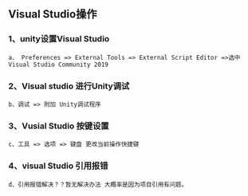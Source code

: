 ## Visual Studio操作
### 1、unity设置Visual Studio
    a、 Preferences => External Tools => External Script Editor =>选中Visual Studio Community 2019
### 2、Visual studio 进行Unity调试
    b、调试 => 附加 Unity调试程序

### 3、Vusial Studio 按键设置
    c、工具 => 选项 => 键盘 更改当前操作快捷键

### 4、visual Studio 引用报错
    d、引用报错解决？？暂无解决办法 大概率是因为项目引用有问题。




